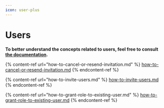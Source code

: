 ```yaml
---
icon: user-plus
---
```


# Users

**To better understand the concepts related to users, feel free to consult** [**the documentation**](https://support.braver.net/for-administrators/users)**.**

{% content-ref url="how-to-cancel-or-resend-invitation.md" %}
[how-to-cancel-or-resend-invitation.md](how-to-cancel-or-resend-invitation.md)
{% endcontent-ref %}

{% content-ref url="how-to-invite-users.md" %}
[how-to-invite-users.md](how-to-invite-users.md)
{% endcontent-ref %}

{% content-ref url="how-to-grant-role-to-existing-user.md" %}
[how-to-grant-role-to-existing-user.md](how-to-grant-role-to-existing-user.md)
{% endcontent-ref %}
